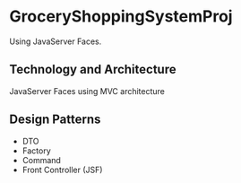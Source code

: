 # GroceryShoppingSystemProj
Using JavaServer Faces. 

## Technology and Architecture 
JavaServer Faces using MVC architecture
## Design Patterns
- DTO
- Factory
- Command
- Front Controller (JSF)

